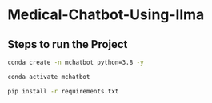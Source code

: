 # Medical-Chatbot-Using-llma
## Steps to run the Project 
```bash
conda create -n mchatbot python=3.8 -y 
```

```bash
conda activate mchatbot
```

```bash
pip install -r requirements.txt
```
